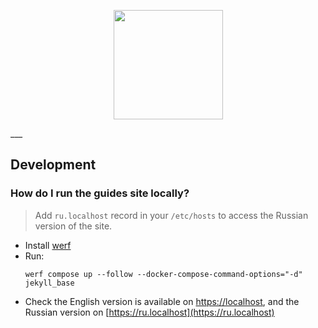 <p align="center">
  <img src="https://raw.githubusercontent.com/werf/werf-guides/master/assets/images/werf-logo.svg?sanitize=true" style="max-height:100%;" height="175">
</p>
___

## Development

### How do I run the guides site locally?

> Add `ru.localhost` record in your `/etc/hosts` to access the Russian version of the site. 

- Install [werf](https://werf.io/installation.html)
- Run:
  ```shell
  werf compose up --follow --docker-compose-command-options="-d" jekyll_base
  ```
- Check the English version is available on [https://localhost](https://localhost), and the Russian version on [https://ru.localhost](https://ru.localhost)
